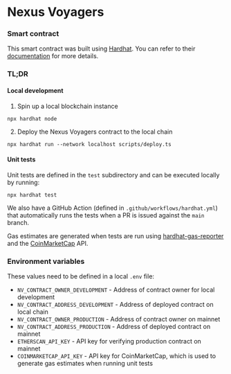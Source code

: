 # Nexus Voyagers

### Smart contract

This smart contract was built using [Hardhat](https://hardhat.org/). You can refer to their [documentation](https://hardhat.org/docs) for more details.

### TL;DR

#### Local development

1. Spin up a local blockchain instance

```shell
npx hardhat node
```

2. Deploy the Nexus Voyagers contract to the local chain

```shell
npx hardhat run --network localhost scripts/deploy.ts
```

#### Unit tests

Unit tests are defined in the `test` subdirectory and can be executed locally by running:

```shell
npx hardhat test
```

We also have a GitHub Action (defined in `.github/workflows/hardhat.yml`) that automatically runs the tests when a PR is issued against the `main` branch.

Gas estimates are generated when tests are run using [hardhat-gas-reporter](https://www.npmjs.com/package/hardhat-gas-reporter) and the [CoinMarketCap](https://coinmarketcap.com/) API.

### Environment variables

These values need to be defined in a local `.env` file:

- `NV_CONTRACT_OWNER_DEVELOPMENT` - Address of contract owner for local development
- `NV_CONTRACT_ADDRESS_DEVELOPMENT` - Address of deployed contract on local chain
- `NV_CONTRACT_OWNER_PRODUCTION` - Address of contract owner on mainnet
- `NV_CONTRACT_ADDRESS_PRODUCTION` - Address of deployed contract on mainnet
- `ETHERSCAN_API_KEY` - API key for verifying production contract on mainnet
- `COINMARKETCAP_API_KEY` - API key for CoinMarketCap, which is used to generate gas estimates when running unit tests
